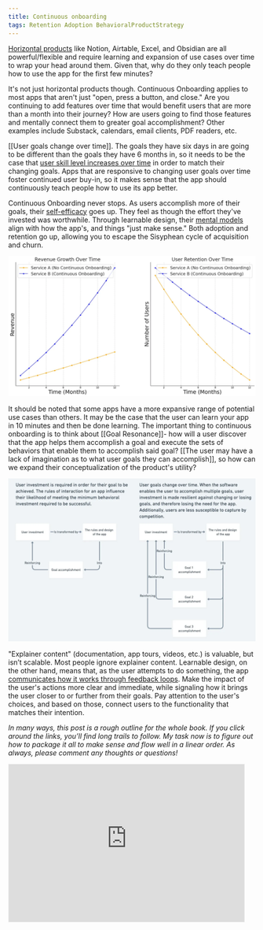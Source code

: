 ```yaml
---
title: Continuous onboarding
tags: Retention Adoption BehavioralProductStrategy
---
```

[Horizontal products](/notes/Horizontal-product) like Notion, Airtable, Excel, and Obsidian are all powerful/flexible and require learning and expansion of use cases over time to wrap your head around them. Given that, why do they only teach people how to use the app for the first few minutes?

It's not just horizontal products though. Continuous Onboarding applies to most apps that aren't just "open, press a button, and close." Are you continuing to add features over time that would benefit users that are more than a month into their journey? How are users going to find those features and mentally connect them to greater goal accomplishment? Other examples include Substack, calendars, email clients, PDF readers, etc.

[[User goals change over time]]. The goals they have six days in are going to be different than the goals they have 6 months in, so it needs to be the case that [user skill level increases over time](/notes/User-skill-level-increases-over-time) in order to match their changing goals. Apps that are responsive to changing user goals over time foster continued user buy-in, so it makes sense that the app should continuously teach people how to use its app better.

Continuous Onboarding never stops. As users accomplish more of their goals, their [self-efficacy](/notes/Self-efficacy) goes up. They feel as though the effort they've invested was worthwhile. Through learnable design, their [mental models](/notes/mental-model) align with how the app's, and things "just make sense." Both adoption and retention go up, allowing you to escape the Sisyphean cycle of acquisition and churn.

![](/assets/blogpics/retention-revenue-over-time.png)

It should be noted that some apps have a more expansive range of potential use cases than others. It may be the case that the user can learn your app in 10 minutes and then be done learning. The important thing to continuous onboarding is to think about [[Goal Resonance]]- how will a user discover that the app helps them accomplish a goal and execute the sets of behaviors that enable them to accomplish said goal? [[The user may have a lack of imagination as to what user goals they can accomplish]], so how can we expand their conceptualization of the product's utility?

![](/assets/blogpics/user-investment-and-goals.png)

"Explainer content" (documentation, app tours, videos, etc.) is valuable, but isn’t scalable. Most people ignore explainer content. Learnable design, on the other hand, means that, as the user attempts to do something, the app [communicates how it works through feedback loops](/notes/Feedback-loops-are-a-more-efficient-method-of-communication). Make the impact of the user's actions more clear and immediate, while signaling how it brings the user closer to or further from their goals. Pay attention to the user's choices, and based on those, connect users to the functionality that matches their intention.  
  
_In many ways, this post is a rough outline for the whole book. If you click around the links, you’ll find long trails to follow. My task now is to figure out how to package it all to make sense and flow well in a linear order. As always, please comment any thoughts or questions!_

<iframe src="https://newsletter.robhaisfield.com/embed" width="480" height="320" style="border:1px solid #EEE; background:white;" frameborder="0" scrolling="no"></iframe>